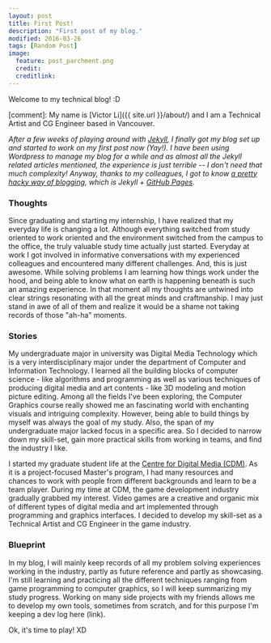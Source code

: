 ```yaml
---
layout: post
title: First Post!
description: "First post of my blog."
modified: 2016-03-26
tags: [Random Post]
image:
  feature: post_parchment.png
  credit:
  creditlink:
---
```


Welcome to my technical blog! :D

[comment]: My name is [Victor Li]({{ site.url }}/about/) and I am a Technical Artist and CG Engineer based in Vancouver.

_After a few weeks of playing around with [Jekyll](https://jekyllrb.com/), I finally got my blog set up and started to work on my first post now (Yay!). I have been using Wordpress to manage my blog for a while and as almost all the Jekyll related articles mentioned, the experience is just terrible -- I don't need that much complexity! Anyway, thanks to my colleagues, I got to know [a pretty hacky way of blogging](http://tom.preston-werner.com/2008/11/17/blogging-like-a-hacker.html), which is Jekyll + [GitHub Pages](https://pages.github.com/)._

### Thoughts
Since graduating and starting my internship, I have realized that my everyday life is changing a lot. Although everything switched from study oriented to work oriented and the environment switched from the campus to the office, the truly valuable study time actually just started. Everyday at work I got involved in informative conversations with my experienced colleagues and encountered many different challenges. And, this is just awesome. While solving problems I am learning how things work under the hood, and being able to know what on earth is happening beneath is such an amazing experience. In that moment all my thoughts are untwined into clear strings resonating with all the great minds and craftmanship. I may just stand in awe of all of them and realize it would be a shame not taking records of those "ah-ha" moments.

### Stories
My undergraduate major in university was Digital Media Technology which is a very interdisciplinary major under the department of Computer and Information Technology. I learned all the building blocks of computer science - like algorithms and programming as well as various techniques of producing digital media and art contents - like 3D modeling and motion picture editing. Among all the fields I've been exploring, the Computer Graphics course really showed me an fascinating world with enchanting visuals and intriguing complexity. However, being able to build things by myself was always the goal of my study. Also, the span of my undergraduate major lacked focus in a specific area. So I decided to narrow down my skill-set, gain more practical skills from working in teams, and find the industry I like.

I started my graduate student life at the [Centre for Digital Media (CDM)](http://thecdm.ca). As it is a project-focused Master's program, I had  many resources and chances to work with people from different backgrounds and learn to be a team player. During my time at CDM, the game development industry gradually grabbed my interest. Video games are a creative and organic mix of different types of digital media and art implemented through programming and graphics interfaces. I decided to develop my skill-set as a Technical Artist and CG Engineer in the game industry.

### Blueprint
In my blog, I will mainly keep records of all my problem solving experiences working in the industry, partly as future reference and partly as showcasing. I'm still learning and practicing all the different techniques ranging from game programming to computer graphics, so I will keep summarizing my study progress. Working on many side projects with my friends allows me to develop my own tools, sometimes from scratch, and for this purpose I'm keeping a dev log here (link).

Ok, it's time to play! XD
